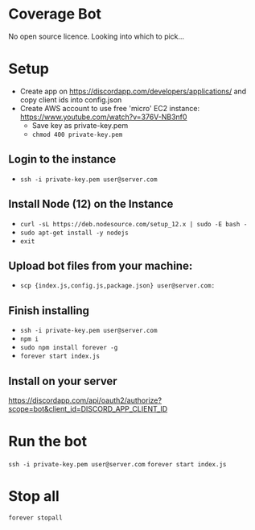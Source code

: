 # Coverage Bot

No open source licence. Looking into which to pick...

# Setup
- Create app on https://discordapp.com/developers/applications/ and copy client ids into config.json
- Create AWS account to use free 'micro' EC2 instance: https://www.youtube.com/watch?v=376V-NB3nf0
	- Save key as private-key.pem
	- `chmod 400 private-key.pem`

## Login to the instance
- `ssh -i private-key.pem user@server.com`

## Install Node (12) on the Instance
- `curl -sL https://deb.nodesource.com/setup_12.x | sudo -E bash -`
- `sudo apt-get install -y nodejs`
- `exit`

## Upload bot files from your machine:
- `scp {index.js,config.js,package.json} user@server.com:`

## Finish installing
- `ssh -i private-key.pem user@server.com`
- `npm i`
- `sudo npm install forever -g`
- `forever start index.js`

## Install on your server
https://discordapp.com/api/oauth2/authorize?scope=bot&client_id=DISCORD_APP_CLIENT_ID

# Run the bot
`ssh -i private-key.pem user@server.com`
`forever start index.js`

# Stop all
`forever stopall`
